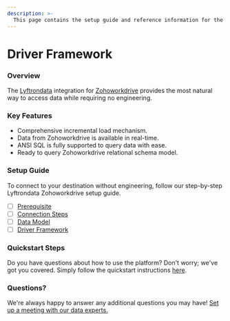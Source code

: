 ```yaml
---
description: >-
  This page contains the setup guide and reference information for the Zohoworkdrive source connector.
---
```


# Driver Framework

### Overview

The [Lyftrondata](https://www.lyftrondata.com/) integration for [Zohoworkdrive](https://www.lyftrondata.com/integration/business-analytics/zoho-workdrive/) provides the most natural way to access data while requiring no engineering.

### Key Features

* Comprehensive incremental load mechanism.
* Data from Zohoworkdrive is available in real-time.&#x20;
* ANSI SQL is fully supported to query data with ease.
* Ready to query Zohoworkdrive relational schema model.

### Setup Guide

To connect to your destination without engineering, follow our step-by-step Lyftrondata Zohoworkdrive setup guide.

* [ ] [Prerequisite](../prerequisite.md)
* [ ] [Connection Steps](../connection-steps.md)
* [ ] [Data Model](../data-model/erd.md)
* [ ] [Driver Framework](../driver-framework/)

### Quickstart Steps

Do you have questions about how to use the platform? Don't worry; we've got you covered. Simply follow the quickstart instructions [here](../driver-framework/README.md).

### Questions? <a href="#questions" id="questions"></a>

We're always happy to answer any additional questions you may have! [Set up a meeting with our data experts.](https://www.lyftrondata.com/book-a-meeting/)


